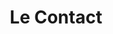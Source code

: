 ---
title: Le Contact
email: therese.electrique@gmail.com
social:
  - icon: fa-facebook-official
    link: "https://www.facebook.com/Th%C3%A9r%C3%A8se-%C3%89lectrique-142449093039985/"
  - icon: fa-youtube
    link: "https://www.youtube.com/channel/UCH1HsXvZPYxHZYM0ER6wlNA"
  - icon: fa-soundcloud
    link: # 
---